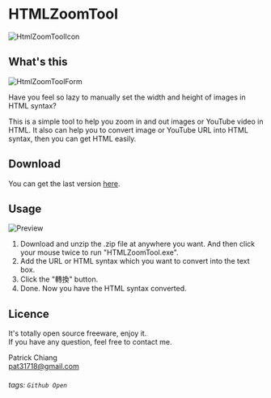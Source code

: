 
HTMLZoomTool
===
![HtmlZoomToolIcon](https://i.imgur.com/e6BvV4T.png)
## What's this

![HtmlZoomToolForm](https://i.imgur.com/3plRqyr.png)

Have you feel so lazy to manually set the width and height of images in HTML syntax?

This is a simple tool to help you zoom in and out images or YouTube video in HTML. It also can help you to convert image or YouTube URL into HTML syntax, then you can get HTML easily.

## Download

You can get the last version [here](https://github.com/pat31718/HTMLZoomTool/releases).

## Usage

![Preview](https://i.imgur.com/ZE1Lhow.png)

1. Download and unzip the .zip file at anywhere you want. And then click your mouse twice to run "HTMLZoomTool.exe".
2. Add the URL or HTML syntax which you want to convert into the text box.
3. Click the "轉換" button.
4. Done. Now you have the HTML syntax converted.


## Licence
It's totally open source freeware, enjoy it.<br>If you have any question, feel free to contact me.<br>

Patrick Chiang<br>pat31718@gmail.com


###### tags: `Github Open` 
